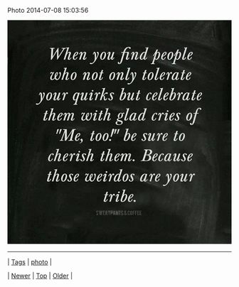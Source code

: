 <!--
title: Photo 2014-07-08 15
date: 2020-06-28T15:27:00.344Z
tags: photo
-->


Photo 2014-07-08 15:03:56

![](91153675175-0.jpg)

<!--BOTTOM-POST-NAVIGATION-->
---

| [Tags](tags.md) | [photo](tag-photo.md) |

| [Newer](91140834492.md) | [Top](index.md) | [Older](91164559679.md) |